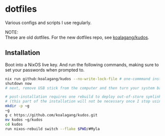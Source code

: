 # dotfiles
Various configs and scripts I use regularly.

NOTE:\
These are old dotfiles. For the new dotfiles repo, see [koalagang/kudos](http://github.com/koalagang/kudos).

## Installation
Boot into a NixOS live key. And run the following commands, making sure to set your passwords when prompted to.
```sh
nix run github:koalagang/kudos --no-write-lock-file # one-commmand install
shutdown now
# next, remove USB stick from the computer and then turn your system back on

# post-installation requires one rebuild to deploy out-of-store symlinks
# (this part of the installation will not be necessary once I stop using these symlinks for eww and neovim)
mkdir -p ~g
~g
g c https://github.com/koalagang/kudos.git
mv kudos ~g/kudos
cd kudos
run nixos-rebuild switch --flake $PWD/#Myla
```
